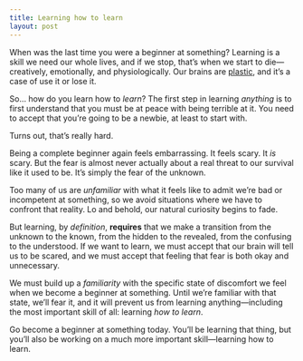 ```yaml
---
title: Learning how to learn
layout: post
---
```


When was the last time you were a beginner at something? Learning is a skill we need our whole lives, and if we stop, that’s when we start to die—creatively, emotionally, and physiologically. Our brains are [plastic](https://en.wikipedia.org/wiki/Neuroplasticity), and it’s a case of use it or lose it.

So… how do you learn how to *learn*? The first step in learning *anything* is to first understand that you must be at peace with being terrible at it. You need to accept that you’re going to be a newbie, at least to start with.

Turns out, that’s really hard.

Being a complete beginner again feels embarrassing. It feels scary. It *is* scary. But the fear is almost never actually about a real threat to our survival like it used to be. It’s simply the fear of the unknown.

Too many of us are *unfamiliar* with what it feels like to admit we’re bad or incompetent at something, so we avoid situations where we have to confront that reality. Lo and behold, our natural curiosity begins to fade.

But learning, by *definition*, **requires** that we make a transition from the unknown to the known, from the hidden to the revealed, from the confusing to the understood. If we want to learn, we must accept that our brain will tell us to be scared, and we must accept that feeling that fear is both okay and unnecessary.

We must build up a *familiarity* with the specific state of discomfort we feel when we become a beginner at something. Until we’re familiar with that state, we’ll fear it, and it will prevent us from learning anything—including the most important skill of all: learning *how to learn*.

Go become a beginner at something today. You’ll be learning that thing, but you’ll also be working on a much more important skill—learning how to learn.
